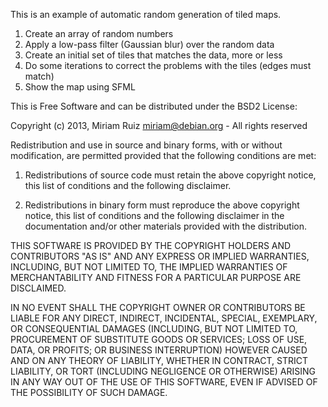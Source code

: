 This is an example of automatic random generation of tiled maps.

1. Create an array of random numbers
2. Apply a low-pass filter (Gaussian blur) over the random data
3. Create an initial set of tiles that matches the data, more or less
4. Do some iterations to correct the problems with the tiles (edges must match)
5. Show the map using SFML

This is Free Software and can be distributed under the BSD2 License:

  Copyright (c) 2013, Miriam Ruiz <miriam@debian.org> - All rights reserved

  Redistribution and use in source and binary forms, with or without
  modification, are permitted provided that the following conditions are met:

  1. Redistributions of source code must retain the above copyright notice,
  this list of conditions and the following disclaimer.

  2. Redistributions in binary form must reproduce the above copyright notice,
     this list of conditions and the following disclaimer in the documentation
     and/or other materials provided with the distribution. 

  THIS SOFTWARE IS PROVIDED BY THE COPYRIGHT HOLDERS AND CONTRIBUTORS "AS IS"
  AND ANY EXPRESS OR IMPLIED WARRANTIES, INCLUDING, BUT NOT LIMITED TO, THE
  IMPLIED WARRANTIES OF MERCHANTABILITY AND FITNESS FOR A PARTICULAR PURPOSE
  ARE DISCLAIMED.

  IN NO EVENT SHALL THE COPYRIGHT OWNER OR CONTRIBUTORS BE LIABLE FOR ANY
  DIRECT, INDIRECT, INCIDENTAL, SPECIAL, EXEMPLARY, OR CONSEQUENTIAL DAMAGES
  (INCLUDING, BUT NOT LIMITED TO, PROCUREMENT OF SUBSTITUTE GOODS OR SERVICES;
  LOSS OF USE, DATA, OR PROFITS; OR BUSINESS INTERRUPTION) HOWEVER CAUSED AND
  ON ANY THEORY OF LIABILITY, WHETHER IN CONTRACT, STRICT LIABILITY, OR TORT
  (INCLUDING NEGLIGENCE OR OTHERWISE) ARISING IN ANY WAY OUT OF THE USE OF
  THIS SOFTWARE, EVEN IF ADVISED OF THE POSSIBILITY OF SUCH DAMAGE.

